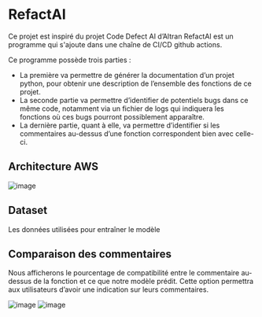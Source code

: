 # RefactAI
Ce projet est inspiré du projet Code Defect AI d’Altran
RefactAI est un programme qui s'ajoute dans une chaîne de CI/CD github actions.

Ce programme possède trois parties :
- La première va permettre de générer la documentation d’un projet python, pour obtenir une description de l’ensemble des fonctions de ce projet. 
- La seconde partie va permettre d’identifier de potentiels bugs dans ce même code, notamment via un fichier de logs qui indiquera les fonctions où ces bugs pourront possiblement apparaître. 
- La dernière partie, quant à elle, va permettre d’identifier si les commentaires au-dessus d’une fonction correspondent bien avec celle-ci. 

## Architecture AWS
![image](https://user-images.githubusercontent.com/37442009/189965598-4ced2a00-f1c5-485b-8d95-04d4bf64fd4d.png)

## Dataset
Les données utilisées pour entraîner le modèle 

## Comparaison des commentaires
Nous afficherons le pourcentage de compatibilité entre le commentaire au-dessus de la fonction et ce que notre modèle prédit. Cette option permettra aux utilisateurs d’avoir une indication sur leurs commentaires. 

![image](https://user-images.githubusercontent.com/37442009/189966754-700a68a2-f41b-4992-bc57-b82e65fdd8a8.png)
![image](https://user-images.githubusercontent.com/37442009/189966777-25498276-e81a-44d9-8c11-c719fac1376c.png)
